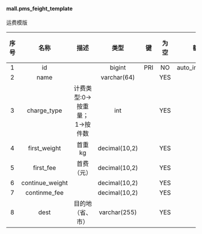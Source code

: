 #### mall.pms_feight_template 
运费模版

| 序号 | 名称 | 描述 | 类型 | 键 | 为空 | 额外 | 默认值 |
| :--: | :--: | :--: | :--: | :--: | :--: | :--: | :--: |
| 1 | id |  | bigint | PRI | NO | auto_increment |  |
| 2 | name |  | varchar(64) |  | YES |  |  |
| 3 | charge_type | 计费类型:0->按重量；1->按件数 | int |  | YES |  |  |
| 4 | first_weight | 首重kg | decimal(10,2) |  | YES |  |  |
| 5 | first_fee | 首费（元） | decimal(10,2) |  | YES |  |  |
| 6 | continue_weight |  | decimal(10,2) |  | YES |  |  |
| 7 | continme_fee |  | decimal(10,2) |  | YES |  |  |
| 8 | dest | 目的地（省、市） | varchar(255) |  | YES |  |  |
